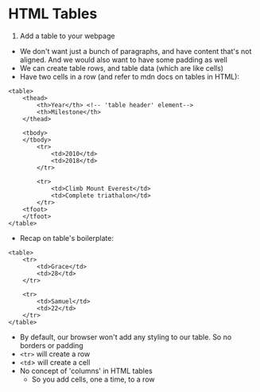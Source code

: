 # HTML Tables

1) Add a table to your webpage
- We don't want just a bunch of paragraphs, and have content that's not aligned. And we would also want to have some padding as well
- We can create table rows, and table data (which are like cells)
- Have two cells in a row (and refer to mdn docs on tables in HTML):

```
<table>
    <thead>
        <th>Year</th> <!-- 'table header' element-->
        <th>Milestone</th>
    </thead>

    <tbody>
    </tbody>
        <tr>
            <td>2010</td>
            <td>2018</td>
        </tr>

        <tr>
            <td>Climb Mount Everest</td>
            <td>Complete triathalon</td>
        </tr>
    <tfoot>
    </tfoot>
</table>
```

- Recap on table's boilerplate:
```
<table>
    <tr>
        <td>Grace</td>
        <td>28</td>
    </tr>

    <tr>
        <td>Samuel</td>
        <td>22</td>
    </tr>
</table>
```
- By default, our browser won't add any styling to our table. So no borders or padding
- `<tr>` will create a row
- `<td`> will create a cell
- No concept of 'columns' in HTML tables
    - So you add cells, one a time, to a row
